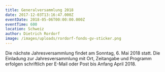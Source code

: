 ```yaml
---
title: Generalversammlung 2018
date: 2017-12-03T13:16:47.000Z
eventDate: 2018-05-06T00:00:00.000Z
eventTime: 600
location: Schweiz
author: Dietrich Rordorf
image: /images/uploads/rordorf-fonds-gv-sticker.png
---
```

Die nächste Jahresversammlung findet am Sonntag, 6. Mai 2018 statt. Die Einladung zur Jahresversammlung mit Ort, Zeitangabe
und Programm erfolgen schriftlich per E-Mail oder Post bis Anfang April 2018.
